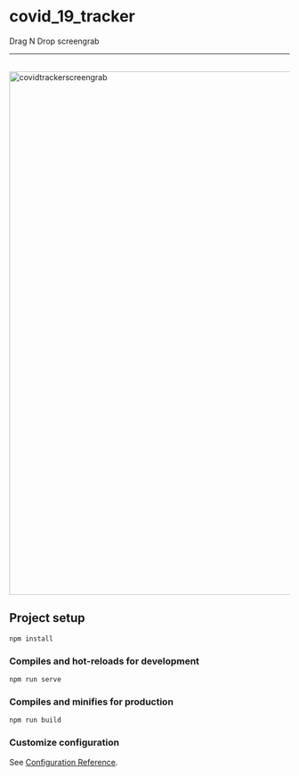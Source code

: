 
# covid_19_tracker
Drag N Drop screengrab
<hr/><br/>
<img width="940" alt="covidtrackerscreengrab" src="https://user-images.githubusercontent.com/38964004/128395781-f3518cd5-87cd-4ccb-b344-ea120795514c.png">

## Project setup
```
npm install
```

### Compiles and hot-reloads for development
```
npm run serve
```

### Compiles and minifies for production
```
npm run build
```

### Customize configuration
See [Configuration Reference](https://cli.vuejs.org/config/).


